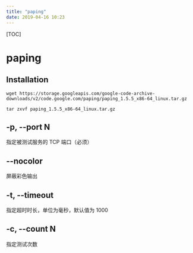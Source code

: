 ```yaml
---
title: "paping"
date: 2019-04-16 10:23
---
```



[TOC]



# paping



## Installation



```
wget https://storage.googleapis.com/google-code-archive-downloads/v2/code.google.com/paping/paping_1.5.5_x86-64_linux.tar.gz

tar zxvf paping_1.5.5_x86-64_linux.tar.gz
```



## -p, --port N 

指定被测试服务的 TCP 端口（必须）



## --nocolor 

屏蔽彩色输出



## -t, --timeout	

指定超时时长，单位为毫秒，默认值为 1000



## -c, --count N	

指定测试次数